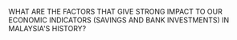 WHAT ARE THE FACTORS THAT GIVE STRONG IMPACT TO OUR ECONOMIC INDICATORS (SAVINGS AND BANK INVESTMENTS) IN MALAYSIA'S HISTORY?
